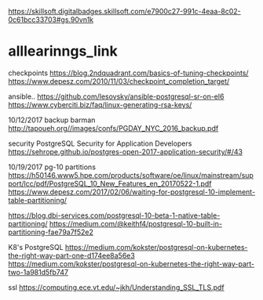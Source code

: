 https://skillsoft.digitalbadges.skillsoft.com/e7900c27-991c-4eaa-8c02-0c61bcc33703#gs.90vn1k

# alllearinngs_link

checkpoints
https://blog.2ndquadrant.com/basics-of-tuning-checkpoints/
https://www.depesz.com/2010/11/03/checkpoint_completion_target/




ansible..
https://github.com/lesovsky/ansible-postgresql-sr-on-el6
https://www.cyberciti.biz/faq/linux-generating-rsa-keys/

10/12/2017
backup barman
http://tapoueh.org//images/confs/PGDAY_NYC_2016_backup.pdf

security
PostgreSQL Security for Application Developers
https://sehrope.github.io/postgres-open-2017-application-security/#/43


10/19/2017
pg-10
partitions
https://h50146.www5.hpe.com/products/software/oe/linux/mainstream/support/lcc/pdf/PostgreSQL_10_New_Features_en_20170522-1.pdf
https://www.depesz.com/2017/02/06/waiting-for-postgresql-10-implement-table-partitioning/



https://blog.dbi-services.com/postgresql-10-beta-1-native-table-partitioning/
https://medium.com/@keithf4/postgresql-10-built-in-partitioning-fae79a7f52e2



K8's PostgreSQL
https://medium.com/kokster/postgresql-on-kubernetes-the-right-way-part-one-d174ee8a56e3
https://medium.com/kokster/postgresql-on-kubernetes-the-right-way-part-two-1a981d5fb747


ssl
https://computing.ece.vt.edu/~jkh/Understanding_SSL_TLS.pdf

